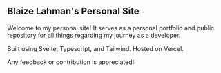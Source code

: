 ## Blaize Lahman's Personal Site 

Welcome to my personal site! It serves as a personal portfolio and public repository for all things regarding my journey as a developer.

Built using Svelte, Typescript, and Tailwind. Hosted on Vercel.

Any feedback or contribution is appreciated!
